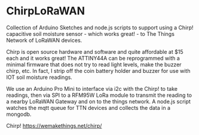 # ChirpLoRaWAN

Collection of Arduino Sketches and node.js scripts to support using a Chirp! capacitive soil moisture sensor - which works great! - to The Things Network of LoRaWAN devices. 

Chirp is open source hardware and software and quite affordable at $15 each and it works great! The ATTINY44A can be reprogrammed with a minimal firmware that does not try to read light levels, make the buzzer chirp, etc. In fact, I strip off the coin battery holder and buzzer for use with IOT soil moisture readings. 

We use an Arduino Pro Mini to interface via i2c with the Chirp! to take readings, then via SPI to a RFM95W LoRa module to transmit the reading to a nearby LoRaWAN Gateway and on to the things network.   A node.js script watches the mqtt queue for TTN devices and collects the data in a mongodb. 

Chirp!
https://wemakethings.net/chirp/
